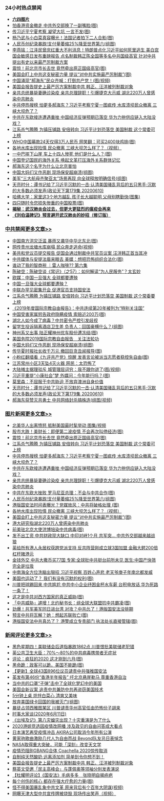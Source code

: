 <div class="catlist">
<h3>24小时热点禁闻</h3>
<ul>
<li><b><a href="64photo" target="_blank">六四图片</a></b></li>
<li><a href="https://github.com/fqnews/bnews/blob/master/cnnews/hknews/20200611/1343064.md">怕香港资金撤走 中共外交部换了一副嘴脸(图)</a></li>
<li><a href="https://github.com/fqnews/bnews/blob/master/cbnews/20200611/1343112.md">传习近平宁夏考察 凝望大坑 一言不发(图)</a></li>
<li><a href="https://github.com/fqnews/bnews/blob/master/cnnews/20200611/1342990.md">杨乃武与小白菜真容曝光！法国记者拍下二人合影(图)</a></li>
<li><a href="https://github.com/fqnews/bnews/blob/master/topimagenews/20200611/1343089.md">人民币创纪录暴跌!支付量萎缩25%降至世界第六(组图)</a></li>
<li><a href="https://github.com/fqnews/bnews/blob/master/comments/20200611/1343199.md">李燕铭：江泽民曾庆红重大不利消息！特朗普点化习近平如何死里逃生 美白宫国会敏感日发布重磅报告 点名制裁韩正陈全国等多名中共国级高官 针对中共提出有史以来最严厉制裁方案</a></li>
<li><a href="https://github.com/fqnews/bnews/blob/master/topimagenews/20200611/1343360.md">震惊！前北京市长去世 竟然牵出原正国级高官(图)</a></li>
<li><a href="https://github.com/fqnews/bnews/blob/master/topimagenews/20200611/1343025.md">美国会盯上中共这支秘密力量 提议“对中共实施最严厉制裁”(图)</a></li>
<li><a href="https://github.com/fqnews/bnews/blob/master/cbnews/20200611/1343090.md">中国涌现“郝海东”民众齐喊：打倒共产党！(图/视频)</a></li>
<li><a href="https://github.com/fqnews/bnews/blob/master/comments/20200611/1343294.md">美国会报告提史上最严厉方案制裁中共 韩正、汪洋被列制裁对象</a></li>
<li><a href="https://github.com/fqnews/bnews/blob/master/topimagenews/20200611/1343192.md">亲共总统暴毙妻确诊染疫 亲共总理辞职！引爆捷克大示威 湖北220万人曾感染中共肺炎</a></li>
<li><a href="https://github.com/fqnews/bnews/blob/master/topimagenews/20200611/1343316.md">中共停热搜榜 怕更多郝海东？习近平考察宁夏一图疯传 水库溃坝民众撤离 三峡大坝危了？</a></li>
<li><a href="https://github.com/fqnews/bnews/blob/master/topimagenews/20200611/1343206.md">中共在东欧接连遭遇重挫 中国经济反弹预期已落空 华为力拚供应链入大陆没戏？</a></li>
<li><a href="https://github.com/fqnews/bnews/blob/master/topimagenews/20200611/1343335.md">江系杀气腾腾 为镇压铺路 安倍转向 习近平计划恐落空 美国制裁 这个常委可上榜</a></li>
<li><a href="https://github.com/fqnews/bnews/blob/master/cnnews/20200611/1343121.md">WHO中国募款24天仅得3万人民币 网笑翻：可买2400块鸡排(图)</a></li>
<li><a href="https://github.com/fqnews/bnews/blob/master/topimagenews/20200611/1343035.md">各地水库出现险情 民众撤离 三峡大坝怎么样了？（视频）</a></li>
<li><a href="https://github.com/fqnews/bnews/blob/master/cbnews/20200611/1343057.md">一中巴摔下山崖 车上十四人惨死 他们是什么人？(图)</a></li>
<li><a href="https://github.com/fqnews/bnews/blob/master/headline/20200611/1343250.md">中国登记国民的海外关系      唤起文革打压海外关系群体记忆</a></li>
<li><a href="https://github.com/fqnews/bnews/blob/master/headline/20200611/1343014.md">郝海东这个名字为什么让北京害怕</a></li>
<li><a href="https://github.com/fqnews/bnews/blob/master/cbnews/20200611/1343196.md">中国大妈们又作恶剧 现场保安超崩溃(组图)</a></li>
<li><a href="https://github.com/fqnews/bnews/blob/master/cnnews/20200611/1343181.md">美军“三大航母齐聚亚太”场景再现 向全球释放明确信号(组图)</a></li>
<li><a href="https://github.com/fqnews/bnews/blob/master/cbnews/20200611/1343143.md">天亮时分：谭书记给了习近平沉默的一击;认清美国骚乱背后的五只黑手;沉默的大多数必须发声(政论天下第179集 20200610) </a></li>
<li><a href="https://github.com/fqnews/bnews/blob/master/lifebaike/20200611/1343033.md">哈佛大学：家里这3个地方越乱 孩子长大越聪明 父母别瞎勤快(图集)</a></li>
<li><a href="https://github.com/fqnews/bnews/blob/master/cnnews/20200611/1343145.md">四只随时令您损失惨重的中国股票(图)</a></li>
<li><b><a href="https://github.com/fqnews/bnews/blob/master/comments/20200211/1275071.md" target="_blank">揭秘：武汉肺炎会过去，但更大更猛烈的瘟疫会再来</a></b></li>
<li><b><a href="https://github.com/fqnews/bnews/blob/master/comments/20200207/1272816.md" target="_blank">《刘伯温碑记》预言避开武汉肺炎的妙招（修订版）</a></b></li>
</ul>
</div>

<div class="catlist">
<h3><a href="https://github.com/fqnews/bnews/blob/master/cbnews/" target="_blank">中共禁闻</a><span><a href="https://github.com/fqnews/bnews/blob/master/cbnews/" target="_blank" rel="nofollow">更多文章>></a></span></h3>
<ul>
<li><a href="https://github.com/fqnews/bnews/blob/master/cbnews/20200612/1343476.md" target="_blank">中国南方洪灾泛滥 暴雨又袭华中华北东北(图)</a></li>
<li><a href="https://github.com/fqnews/bnews/blob/master/cbnews/20200612/1343475.md" target="_blank">网传贵州龙塘水库崩塌 民众奔走逃命(视频)</a></li>
<li><a href="https://github.com/fqnews/bnews/blob/master/cbnews/20200612/1343469.md" target="_blank">美共和党议员提交报告 促国会通过制裁中共官员议案 汪洋韩正首当其冲</a></li>
<li><a href="https://github.com/fqnews/bnews/blob/master/cbnews/20200612/1343429.md" target="_blank">中共媒体与安提法眉来眼去 美媒：想把恐怖组织合法化(图)</a></li>
<li><a href="https://github.com/fqnews/bnews/blob/master/cbnews/20200612/1343404.md" target="_blank">谁动了我的智商税 ｜雷人咖啡?? 第六集</a></li>
<li><a href="https://github.com/fqnews/bnews/blob/master/cbnews/20200612/1343395.md" target="_blank">陈破空：陈破空谈《常识》（之57）：如何解读“为人民服务”？太玄妙</a></li>
<li><a href="https://github.com/fqnews/bnews/blob/master/cbnews/20200612/1343383.md" target="_blank">欧媒：中国一旦强大 全球都要遭殃</a></li>
<li><a href="https://github.com/fqnews/bnews/blob/master/cbnews/20200611/1343358.md" target="_blank">中国一旦强大全球都要遭殃？</a></li>
<li><a href="https://github.com/fqnews/bnews/blob/master/cbnews/20200611/1343341.md" target="_blank">中联办罕见密集开会 促港官员支持国安法</a></li>
<li><a href="https://github.com/fqnews/bnews/blob/master/cbnews/20200611/1343339.md" target="_blank">江系杀气腾腾 为镇压铺路 安倍转向 习近平计划恐落空 美国制裁 这个常委要上榜</a></li>
<li><a href="https://github.com/fqnews/bnews/blob/master/cbnews/20200611/1343268.md" target="_blank">《2019年度国际宗教自由报告》：中共连续第20年被列为“特别关注国”</a></li>
<li><a href="https://github.com/fqnews/bnews/blob/master/cbnews/20200611/1343255.md" target="_blank">中国受害家属怒告政府隐瞒疫情 索赔近200万(图)</a></li>
<li><a href="https://github.com/fqnews/bnews/blob/master/cbnews/20200611/1343254.md" target="_blank">湖北人如今成了病毒？中共密令严控引发歧视</a></li>
<li><a href="https://github.com/fqnews/bnews/blob/master/cbnews/20200611/1343253.md" target="_blank">留学生投诉隔离酒店卫生差 负责人：回国豪横什么？(组图)</a></li>
<li><a href="https://github.com/fqnews/bnews/blob/master/cbnews/20200611/1343248.md" target="_blank">神州系又出事 陆正耀神州优车股份遭冻结(图)</a></li>
<li><a href="https://github.com/fqnews/bnews/blob/master/cbnews/20200611/783257.md" target="_blank">美国务院2019国际宗教自由报告　关注法轮功</a></li>
<li><a href="https://github.com/fqnews/bnews/blob/master/cbnews/20200611/1343196.md" target="_blank">中国大妈们又作恶剧 现场保安超崩溃(组图)</a></li>
<li><a href="https://github.com/fqnews/bnews/blob/master/cbnews/20200611/1343194.md" target="_blank">传华夏时报社长收千万元 撤回巨贪丑闻报导(图)</a></li>
<li><a href="https://github.com/fqnews/bnews/blob/master/cbnews/20200611/1343193.md" target="_blank">小粉红翻墙看《九评共产党》惊醒 发表言论被派当志愿者稳控失自由(图)</a></li>
<li><a href="https://github.com/fqnews/bnews/blob/master/cbnews/20200611/1343183.md" target="_blank">江苏常州小区3天坠4灭火器 网民：太恐怖了</a></li>
<li><a href="https://github.com/fqnews/bnews/blob/master/cbnews/20200611/1343158.md" target="_blank">大陆摊主据理驳斥 城管理屈词穷：我不跟你讲了(图/视频)</a></li>
<li><a href="https://github.com/fqnews/bnews/blob/master/cbnews/20200611/1343148.md" target="_blank">习近平重提“小康社会”梦 外媒问：今年能行吗？(图)</a></li>
<li><a href="https://github.com/fqnews/bnews/blob/master/cbnews/20200611/1343144.md" target="_blank">莫里森：不屈服于中共胁迫 不放弃澳洲自身价值</a></li>
<li><a href="https://github.com/fqnews/bnews/blob/master/cbnews/20200611/1343143.md" target="_blank">天亮时分：谭书记给了习近平沉默的一击;认清美国骚乱背后的五只黑手;沉默的大多数必须发声(政论天下第179集 20200610)</a></li>
<li><a href="https://github.com/fqnews/bnews/blob/master/cbnews/20200611/1343138.md" target="_blank">郝海东获赞灭共勇士 中共网络封杀搞株连(组图/视频)</a></li>

</ul>
</div>
<div class="catlist">
<h3><a href="https://github.com/fqnews/bnews/blob/master/topimagenews/" target="_blank">图片新闻</a><span><a href="https://github.com/fqnews/bnews/blob/master/topimagenews/" target="_blank" rel="nofollow">更多文章>></a></span></h3>
<ul>
<li><a href="https://github.com/fqnews/bnews/blob/master/topimagenews/20200612/1343474.md" target="_blank">北美华人出离愤怒 抵制美国最时髦举动 图集/视频</a></li>
<li><a href="https://github.com/fqnews/bnews/blob/master/topimagenews/20200612/1343455.md" target="_blank">股市大跌！美财长：即便第二波疫情 不会再次叫停经济(图)</a></li>
<li><a href="https://github.com/fqnews/bnews/blob/master/topimagenews/20200611/1343360.md" target="_blank">震惊！前北京市长去世 竟然牵出原正国级高官(图)</a></li>
<li><a href="https://github.com/fqnews/bnews/blob/master/topimagenews/20200611/1343335.md" target="_blank">江系杀气腾腾 为镇压铺路 安倍转向 习近平计划恐落空 美国制裁 这个常委可上榜</a></li>
<li><a href="https://github.com/fqnews/bnews/blob/master/topimagenews/20200611/1343316.md" target="_blank">中共停热搜榜 怕更多郝海东？习近平考察宁夏一图疯传 水库溃坝民众撤离 三峡大坝危了？</a></li>
<li><a href="https://github.com/fqnews/bnews/blob/master/topimagenews/20200611/1343206.md" target="_blank">中共在东欧接连遭遇重挫 中国经济反弹预期已落空 华为力拚供应链入大陆没戏？</a></li>
<li><a href="https://github.com/fqnews/bnews/blob/master/topimagenews/20200611/1343192.md" target="_blank">亲共总统暴毙妻确诊染疫 亲共总理辞职！引爆捷克大示威 湖北220万人曾感染中共肺炎</a></li>
<li><a href="https://github.com/fqnews/bnews/blob/master/topimagenews/20200611/1343119.md" target="_blank">中共在东欧大挫败 罗马尼亚总理：不会与中共合作(图)</a></li>
<li><a href="https://github.com/fqnews/bnews/blob/master/topimagenews/20200611/1343089.md" target="_blank">人民币创纪录暴跌!支付量萎缩25%降至世界第六(组图)</a></li>
<li><a href="https://github.com/fqnews/bnews/blob/master/topimagenews/20200611/1343056.md" target="_blank">港版国安法时间表曝光？党媒放风：中共将破格处理 (图)</a></li>
<li><a href="https://github.com/fqnews/bnews/blob/master/topimagenews/20200611/1343035.md" target="_blank">各地水库出现险情 民众撤离 三峡大坝怎么样了？（视频）</a></li>
<li><a href="https://github.com/fqnews/bnews/blob/master/topimagenews/20200611/1343025.md" target="_blank">美国会盯上中共这支秘密力量 提议“对中共实施最严厉制裁”(图)</a></li>
<li><a href="https://github.com/fqnews/bnews/blob/master/topimagenews/20200611/1342937.md" target="_blank">港大研究指湖北220万人曾感染中共肺炎</a></li>
<li><a href="https://github.com/fqnews/bnews/blob/master/topimagenews/20200611/1342932.md" target="_blank">前美驻北京大使洪博培染中共病毒(图)</a></li>
<li><a href="https://github.com/fqnews/bnews/blob/master/topimagenews/20200610/1342773.md" target="_blank">发不出工资 中共财政现大缺口 中印对峙1个月 共军突&#8230; 中共外交部越来越战狼</a></li>
<li><a href="https://github.com/fqnews/bnews/blob/master/topimagenews/20200610/1342770.md" target="_blank">英给所有港人永居权获跨党派支持 反共阵营刚成立就3国加盟 金融大鳄200倍杠杆赌港元</a></li>
<li><a href="https://github.com/fqnews/bnews/blob/master/topimagenews/20200610/1342745.md" target="_blank">金钱外交 中共大撒币买77国 专家:全球批中共挺台前所未见 医生:中国产快筛完全是垃圾</a></li>
<li><a href="https://github.com/fqnews/bnews/blob/master/topimagenews/20200610/1342707.md" target="_blank">中南海全方位洗脑出狠招 习近平视察 百姓心声悲 老天爷庚子年南北都发威</a></li>
<li><a href="https://github.com/fqnews/bnews/blob/master/topimagenews/20200610/1342706.md" target="_blank">美国也运动了？ 我们有没有沉默的权利(图)</a></li>
<li><a href="https://github.com/fqnews/bnews/blob/master/topimagenews/20200610/1342653.md" target="_blank">川普把球踢回来 中共尴尬 中共中小企业纾困金杯水车薪 台积电放话 华为死路一条了！</a></li>
<li><a href="https://github.com/fqnews/bnews/blob/master/topimagenews/20200610/1342652.md" target="_blank">这才是中共对西方国家的真正威胁(图)</a></li>
<li><a href="https://github.com/fqnews/bnews/blob/master/topimagenews/20200610/1342641.md" target="_blank">「中共威胁」遽增！北约秘书长：组全球大联盟抗中共霸凌(图)</a></li>
<li><a href="https://github.com/fqnews/bnews/blob/master/topimagenews/20200610/1342640.md" target="_blank">劲爆！共军美军同日进台湾 对攻？中共怂了！港版国安法没排期</a></li>
<li><a href="https://github.com/fqnews/bnews/blob/master/topimagenews/20200610/1342639.md" target="_blank">预言中共将瓦解？她：想起苏联败亡(图)</a></li>
<li><a href="https://github.com/fqnews/bnews/blob/master/topimagenews/20200610/1342615.md" target="_blank">港版国安法中共真怂了？ 港警成立专责部门 执法处长直接管辖(图)</a></li>

</ul>
</div>
<div class="catlist">
<h3><a href="https://github.com/fqnews/bnews/blob/master/comments/" target="_blank">新闻评论</a><span><a href="https://github.com/fqnews/bnews/blob/master/comments/" target="_blank" rel="nofollow">更多文章>></a></span></h3>
<ul>
<li><a href="https://github.com/fqnews/bnews/blob/master/comments/20200612/1343471.md" target="_blank">黑色星期四！美联储会后道指暴跌1862点 川普恨批美联储老犯错</a></li>
<li><a href="https://github.com/fqnews/bnews/blob/master/comments/20200612/1343470.md" target="_blank">英公共卫生大臣：70%～80%的中共病毒携带者无症状</a></li>
<li><a href="https://github.com/fqnews/bnews/blob/master/comments/20200612/1343464.md" target="_blank">评论：疯狂的2020 这才刚到六月(图)</a></li>
<li><a href="https://github.com/fqnews/bnews/blob/master/comments/20200612/1343447.md" target="_blank">黑命跪：政客可以跪，美国不能跪(图)</a></li>
<li><a href="https://github.com/fqnews/bnews/blob/master/comments/20200612/1343446.md" target="_blank">【更新】全球43国896位议员谴责中共强推国安法</a></li>
<li><a href="https://github.com/fqnews/bnews/blob/master/comments/20200612/1343440.md" target="_blank">英发布第46份“香港半年报告” 吁北京悬崖勒马 尊重香港自治</a></li>
<li><a href="https://github.com/fqnews/bnews/blob/master/comments/20200612/1343426.md" target="_blank">当中共的口罩“子弹”击中了全球化梦幻中的美国</a></li>
<li><a href="https://github.com/fqnews/bnews/blob/master/comments/20200612/1343425.md" target="_blank">美国会新议案 追责中共兼防中共再盗窃美国技术</a></li>
<li><a href="https://github.com/fqnews/bnews/blob/master/comments/20200612/1343403.md" target="_blank">5分钟上桌 炝拌白菜心 清爽又美味</a></li>
<li><a href="https://github.com/fqnews/bnews/blob/master/comments/20200612/1343401.md" target="_blank">放弃美国绿卡回国的我被灭门(组图)</a></li>
<li><a href="https://github.com/fqnews/bnews/blob/master/comments/20200612/1343398.md" target="_blank">暴徒占领西雅图某区 川普谴责华州高官任由恐怖份子胡来</a></li>
<li><a href="https://github.com/fqnews/bnews/blob/master/comments/20200612/1343387.md" target="_blank">时事大家谈(2020年6月11日)</a></li>
<li><a href="https://github.com/fqnews/bnews/blob/master/comments/20200612/1343379.md" target="_blank">《出埃及记》第八灾蝗灾出现？十灾重演是为了什么</a></li>
<li><a href="https://github.com/fqnews/bnews/blob/master/comments/20200612/1343373.md" target="_blank">2020港姐竞选因疫情改网播 涉及政见的自由问答成大看点</a></li>
<li><a href="https://github.com/fqnews/bnews/blob/master/comments/20200612/1343372.md" target="_blank">日本演艺再受疫情冲击  AKIRA公司取消今年所有公演</a></li>
<li><a href="https://github.com/fqnews/bnews/blob/master/comments/20200611/1343336.md" target="_blank">黄家驹歌曲激励几代人为自由而战  Beyond队友忌日表悼念</a></li>
<li><a href="https://github.com/fqnews/bnews/blob/master/comments/20200611/1343322.md" target="_blank">NASA取得重大突破，可能「深刻」改变天文学</a></li>
<li><a href="https://github.com/fqnews/bnews/blob/master/comments/20200611/1343319.md" target="_blank">疫情恐阻BIGBANG合体  Coachella 2020惊传取消</a></li>
<li><a href="https://github.com/fqnews/bnews/blob/master/comments/20200611/1343303.md" target="_blank">自制纯天然酸奶 远离添加剂 简单到令你想不到！</a></li>
<li><a href="https://github.com/fqnews/bnews/blob/master/comments/20200611/1343294.md" target="_blank">美国会报告提史上最严厉方案制裁中共 韩正、汪洋被列制裁对象</a></li>
<li><a href="https://github.com/fqnews/bnews/blob/master/comments/20200611/1343293.md" target="_blank">蔡英文受邀「民主高峰会」与蓬佩奥等领袖分别发表演说</a></li>
<li><a href="https://github.com/fqnews/bnews/blob/master/comments/20200611/1343277.md" target="_blank">【杜耀明评论】《国安法》毛病多多　张晓明自揭疮疤</a></li>
<li><a href="https://github.com/fqnews/bnews/blob/master/comments/20200611/1343276.md" target="_blank">每个创伤的核心 都存在强大疗愈的力量(图)</a></li>
<li><a href="https://github.com/fqnews/bnews/blob/master/comments/20200611/1343249.md" target="_blank">怪不得美国暴乱象中共文革 原来背后有个百年大阴谋(视频)</a></li>
<li><a href="https://github.com/fqnews/bnews/blob/master/comments/20200611/1343247.md" target="_blank">网曝天津大型中共宣传牌被烧毁 现场传出笑声（视频）</a></li>

</ul>
</div>